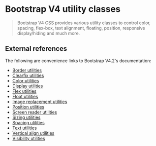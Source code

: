 # Bootstrap V4 utility classes

> Bootstrap V4 CSS provides various utility classes to control color, spacing, flex-box,
text alignment, floating, position, responsive display/hiding and much more.

## External references
The following are convenience links to Bootstrap V4.2's documentation:

- <a href="https://getbootstrap.com/docs/4.2/utilities/borders/" target="_blank">Border utilities</a>
- <a href="https://getbootstrap.com/docs/4.2/utilities/clearfix/" target="_blank">Clearfix utilities</a>
- <a href="https://getbootstrap.com/docs/4.2/utilities/colors/" target="_blank">Color utilities</a>
- <a href="https://getbootstrap.com/docs/4.2/utilities/display/" target="_blank">Display utilities</a>
- <a href="https://getbootstrap.com/docs/4.2/utilities/flex/" target="_blank">Flex utilities</a>
- <a href="https://getbootstrap.com/docs/4.2/utilities/float/" target="_blank">Float utilities</a>
- <a href="https://getbootstrap.com/docs/4.2/utilities/image-replacement/" target="_blank">Image replacement utilities</a>
- <a href="https://getbootstrap.com/docs/4.2/utilities/position/" target="_blank">Position utilities</a>
- <a href="https://getbootstrap.com/docs/4.2/utilities/screenreaders/" target="_blank">Screen reader utilities</a>
- <a href="https://getbootstrap.com/docs/4.2/utilities/sizing/" target="_blank">Sizing utilities</a>
- <a href="https://getbootstrap.com/docs/4.2/utilities/spacing/" target="_blank">Spacing utilities</a>
- <a href="https://getbootstrap.com/docs/4.2/utilities/text/" target="_blank">Text utilities</a>
- <a href="https://getbootstrap.com/docs/4.2/utilities/vertical-align/" target="_blank">Vertical align utilities</a>
- <a href="https://getbootstrap.com/docs/4.2/utilities/visibility/" target="_blank">Visibility utilities</a>
